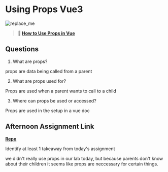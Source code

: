 # Using Props Vue3

![replace_me](https://codeworks.blob.core.windows.net/public/assets/img/illustrations/placeholder.svg)

> **📖 [How to Use Props in Vue](https://codeworksacademy.com/fs-student-guide/resources/wk6/02-Props)**

## Questions

1. What are props?

props are data being called from a parent

2. What are props used for?

Props are used when a parent wants to call to a child

3. Where can props be used or accessed?

Props are used in the setup in a vue doc

## Afternoon Assignment Link

**[Repo](https://github.com/JustinBrower/nasa)**

Identify at least 1 takeaway from today's assignment

we didn't really use props in our lab today, but because parents don't know about their children it seems like props are neccessary for certain things.
